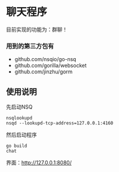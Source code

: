# 聊天程序
目前实现的功能为：群聊！

### 用到的第三方包有
- github.com/nsqio/go-nsq
- github.com/gorilla/websocket
- github.com/jinzhu/gorm

## 使用说明
先启动NSQ
```
nsqlookupd
nsqd --lookupd-tcp-address=127.0.0.1:4160
```
然后启动程序
``` 
go build
chat
```
界面：http://127.0.0.1:8080/
